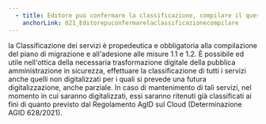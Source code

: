 ```yaml
---
  - title: Editore può confermare la classificazione, compilare il questionario, aggiungere o rimuovere un servizio, ma non può inviare la procedura, che può essere completata solo dal Rappresentante legale o da un suo Incaricato.
    anchorLink: 021_Editorepuconfermarelaclassificazionecompilare
---
```


la Classificazione dei servizi è propedeutica e obbligatoria alla compilazione del piano di migrazione e all'adesione alle misure 1.1 e 1.2. È possibile ed utile nell'ottica della necessaria trasformazione digitale della pubblica amministrazione in sicurezza, effettuare la classificazione di tutti i servizi anche quelli non digitalizzati per i quali si prevede una futura digitalizzazione, anche parziale. In caso di mantenimento di tali servizi, nel momento in cui saranno digitalizzati, essi saranno ritenuti già classificati ai fini di quanto previsto dal Regolamento AgID sul Cloud (Determinazione AGID 628/2021).